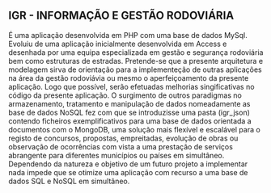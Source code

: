 IGR - INFORMAÇÃO E GESTÃO RODOVIÁRIA
------------------------------------
É uma aplicação desenvolvida em PHP com uma base de dados MySql.
Evoluiu de uma aplicação inicialmente desenvolvida em Access e desenhada por uma equipa especializada em gestão e segurança rodoviária bem como estruturas de estradas.
Pretende-se que a presente arquitetura e modelagem sirva de orientação para a implementeção de outras aplicações na área da gestão rodoviávia ou mesmo o aperfeiçoamento da presente aplicação.
Logo que possível, serão efetuadas melhorias singificativas no código da presente aplicação.
O surgimento de outros paradigmas no armazenamento, tratamento e manipulação de dados nomeadamente as base de dados NoSQL fez com que se introduzisse uma pasta (igr_json) contendo ficheiros exemplificativos para uma base de dados orientada a documentos com o MongoDB, uma solução mais flexível e escalável para o registo de concursos, propostas, empreitadas, evolução de obras ou observação de ocorrências com vista a uma prestação de serviços abrangente para diferentes municípios ou países em simultâneo.
Dependendo da natureza e objetivo de um futuro projeto a implementar nada impede que se otimize uma aplicação com recurso a uma base de dados SQL e NoSQL em simultâneo.


